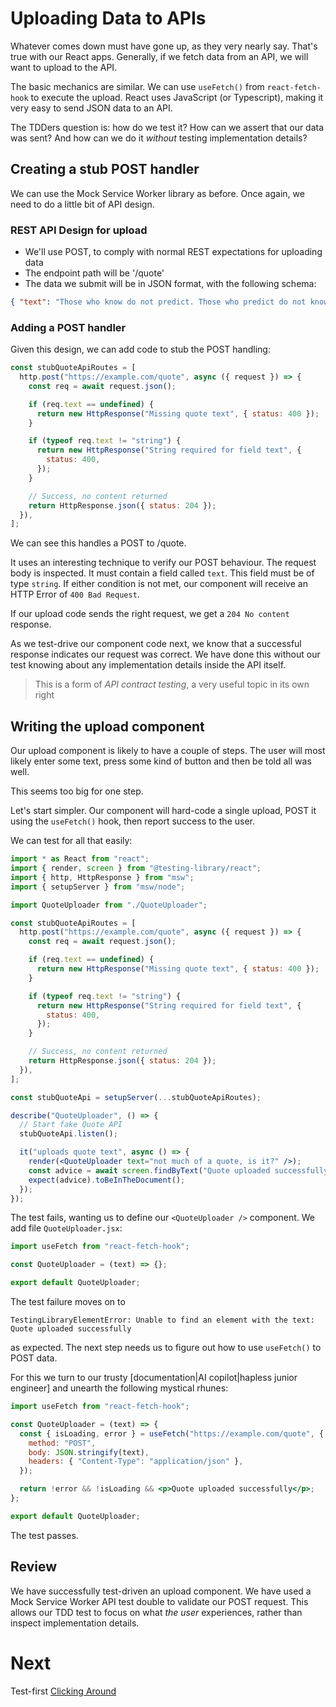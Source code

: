# Uploading Data to APIs

Whatever comes down must have gone up, as they very nearly say. That's true with our React apps. Generally, if we fetch data from an API, we will want to upload to the API.

The basic mechanics are similar. We can use `useFetch()` from `react-fetch-hook` to execute the upload. React uses JavaScript (or Typescript), making it very easy to send JSON data to an API.

The TDDers question is: how do we test it? How can we assert that our data was sent? And how can we do it _without_ testing implementation details?

## Creating a stub POST handler

We can use the Mock Service Worker library as before. Once again, we need to do a little bit of API design.

### REST API Design for upload

- We'll use POST, to comply with normal REST expectations for uploading data
- The endpoint path will be '/quote'
- The data we submit will be in JSON format, with the following schema:

```json
{ "text": "Those who know do not predict. Those who predict do not know" }
```

### Adding a POST handler

Given this design, we can add code to stub the POST handling:

```jsx
const stubQuoteApiRoutes = [
  http.post("https://example.com/quote", async ({ request }) => {
    const req = await request.json();

    if (req.text == undefined) {
      return new HttpResponse("Missing quote text", { status: 400 });
    }

    if (typeof req.text != "string") {
      return new HttpResponse("String required for field text", {
        status: 400,
      });
    }

    // Success, no content returned
    return HttpResponse.json({ status: 204 });
  }),
];
```

We can see this handles a POST to /quote.

It uses an interesting technique to verify our POST behaviour. The request body is inspected. It must contain a field called `text`. This field must be of type `string`. If either condition is not met, our component will receive an HTTP Error of `400 Bad Request`.

If our upload code sends the right request, we get a `204 No content` response.

As we test-drive our component code next, we know that a successful response indicates our request was correct. We have done this without our test knowing about any implementation details inside the API itself.

> This is a form of _API contract testing_, a very useful topic in its own right

## Writing the upload component

Our upload component is likely to have a couple of steps. The user will most likely enter some text, press some kind of button and then be told all was well.

This seems too big for one step.

Let's start simpler. Our component will hard-code a single upload, POST it using the `useFetch()` hook, then report success to the user.

We can test for all that easily:

```jsx
import * as React from "react";
import { render, screen } from "@testing-library/react";
import { http, HttpResponse } from "msw";
import { setupServer } from "msw/node";

import QuoteUploader from "./QuoteUploader";

const stubQuoteApiRoutes = [
  http.post("https://example.com/quote", async ({ request }) => {
    const req = await request.json();

    if (req.text == undefined) {
      return new HttpResponse("Missing quote text", { status: 400 });
    }

    if (typeof req.text != "string") {
      return new HttpResponse("String required for field text", {
        status: 400,
      });
    }

    // Success, no content returned
    return HttpResponse.json({ status: 204 });
  }),
];

const stubQuoteApi = setupServer(...stubQuoteApiRoutes);

describe("QuoteUploader", () => {
  // Start fake Quote API
  stubQuoteApi.listen();

  it("uploads quote text", async () => {
    render(<QuoteUploader text="not much of a quote, is it?" />);
    const advice = await screen.findByText("Quote uploaded successfully");
    expect(advice).toBeInTheDocument();
  });
});
```

The test fails, wanting us to define our `<QuoteUploader />` component. We add file `QuoteUploader.jsx`:

```jsx
import useFetch from "react-fetch-hook";

const QuoteUploader = (text) => {};

export default QuoteUploader;
```

The test failure moves on to

```text
TestingLibraryElementError: Unable to find an element with the text: Quote uploaded successfully
```

as expected. The next step needs us to figure out how to use `useFetch()` to POST data.

For this we turn to our trusty [documentation|AI copilot|hapless junior engineer] and unearth the following mystical rhunes:

```jsx
import useFetch from "react-fetch-hook";

const QuoteUploader = (text) => {
  const { isLoading, error } = useFetch("https://example.com/quote", {
    method: "POST",
    body: JSON.stringify(text),
    headers: { "Content-Type": "application/json" },
  });

  return !error && !isLoading && <p>Quote uploaded successfully</p>;
};

export default QuoteUploader;
```

The test passes.

## Review

We have successfully test-driven an upload component. We have used a Mock Service Worker API test double to validate our POST request. This allows our TDD test to focus on what _the user_ experiences, rather than inspect implementation details.

# Next

Test-first [Clicking Around](clicking-around.md)
